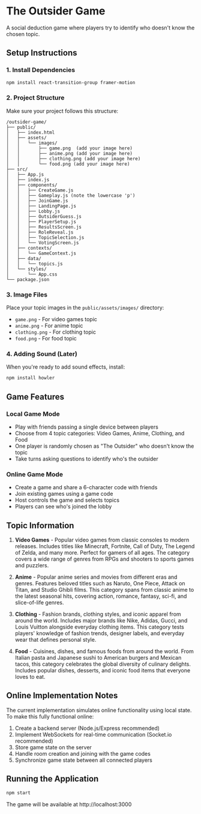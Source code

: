 # The Outsider Game

A social deduction game where players try to identify who doesn't know the chosen topic.

## Setup Instructions

### 1. Install Dependencies

```bash
npm install react-transition-group framer-motion
```

### 2. Project Structure

Make sure your project follows this structure:

```
/outsider-game/
├── public/
│   ├── index.html
│   ├── assets/
│   │   └── images/
│   │       ├── game.png  (add your image here)
│   │       ├── anime.png (add your image here)
│   │       ├── clothing.png (add your image here)
│   │       └── food.png (add your image here)
├── src/
│   ├── App.js
│   ├── index.js
│   ├── components/
│   │   ├── CreateGame.js
│   │   ├── Gameplay.js (note the lowercase 'p')
│   │   ├── JoinGame.js
│   │   ├── LandingPage.js
│   │   ├── Lobby.js
│   │   ├── OutsiderGuess.js
│   │   ├── PlayerSetup.js
│   │   ├── ResultsScreen.js
│   │   ├── RoleReveal.js
│   │   ├── TopicSelection.js
│   │   └── VotingScreen.js
│   ├── contexts/
│   │   └── GameContext.js
│   ├── data/
│   │   └── topics.js
│   └── styles/
│       └── App.css
└── package.json
```

### 3. Image Files

Place your topic images in the `public/assets/images/` directory:
- `game.png` - For video games topic
- `anime.png` - For anime topic
- `clothing.png` - For clothing topic
- `food.png` - For food topic

### 4. Adding Sound (Later)

When you're ready to add sound effects, install:

```bash
npm install howler
```

## Game Features

### Local Game Mode
- Play with friends passing a single device between players
- Choose from 4 topic categories: Video Games, Anime, Clothing, and Food
- One player is randomly chosen as "The Outsider" who doesn't know the topic
- Take turns asking questions to identify who's the outsider

### Online Game Mode
- Create a game and share a 6-character code with friends
- Join existing games using a game code
- Host controls the game and selects topics
- Players can see who's joined the lobby

## Topic Information

1. **Video Games** - Popular video games from classic consoles to modern releases. Includes titles like Minecraft, Fortnite, Call of Duty, The Legend of Zelda, and many more. Perfect for gamers of all ages. The category covers a wide range of genres from RPGs and shooters to sports games and puzzlers.

2. **Anime** - Popular anime series and movies from different eras and genres. Features beloved titles such as Naruto, One Piece, Attack on Titan, and Studio Ghibli films. This category spans from classic anime to the latest seasonal hits, covering action, romance, fantasy, sci-fi, and slice-of-life genres.

3. **Clothing** - Fashion brands, clothing styles, and iconic apparel from around the world. Includes major brands like Nike, Adidas, Gucci, and Louis Vuitton alongside everyday clothing items. This category tests players' knowledge of fashion trends, designer labels, and everyday wear that defines personal style.

4. **Food** - Cuisines, dishes, and famous foods from around the world. From Italian pasta and Japanese sushi to American burgers and Mexican tacos, this category celebrates the global diversity of culinary delights. Includes popular dishes, desserts, and iconic food items that everyone loves to eat.

## Online Implementation Notes

The current implementation simulates online functionality using local state. To make this fully functional online:

1. Create a backend server (Node.js/Express recommended)
2. Implement WebSockets for real-time communication (Socket.io recommended)
3. Store game state on the server
4. Handle room creation and joining with the game codes
5. Synchronize game state between all connected players

## Running the Application

```bash
npm start
```

The game will be available at http://localhost:3000